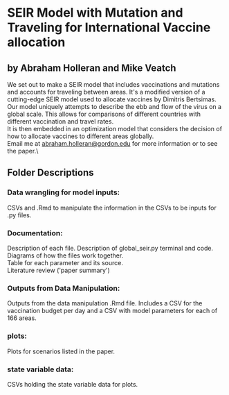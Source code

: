 # SEIR Model with Mutation and Traveling for International Vaccine allocation
## by Abraham Holleran and Mike Veatch
We set out to make a SEIR model that includes vaccinations and mutations and accounts for traveling between areas. It's a modified version of a cutting-edge SEIR model used to allocate vaccines by Dimitris Bertsimas. Our model uniquely attempts to describe the ebb and flow of the virus on a global scale. This allows for comparisons of different countries with different vaccination and travel rates.\
It is then embedded in an optimization model that considers the decision of how to allocate vaccines to different areas globally.\
Email me at abraham.holleran@gordon.edu for more information or to see the paper.\
## Folder Descriptions
### Data wrangling for model inputs:
CSVs and .Rmd to manipulate the information in the CSVs to be inputs for .py files.
### Documentation:
Description of each file. Description of global_seir.py terminal and code.\
Diagrams of how the files work together.\
Table for each parameter and its source.\
Literature review ('paper summary')
### Outputs from Data Manipulation:
Outputs from the data manipulation .Rmd file. Includes a CSV for the vaccination budget per day and a CSV with model parameters for each of 166 areas.
### plots:
Plots for scenarios listed in the paper.
### state variable data:
CSVs holding the state variable data for plots.
